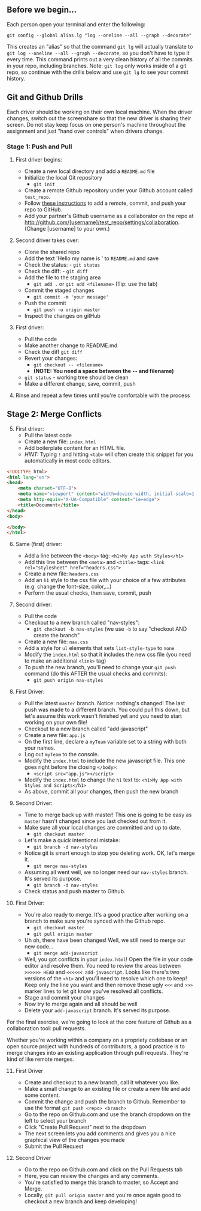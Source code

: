 ## Before we begin...

Each person open your terminal and enter the following:

`git config --global alias.lg "log --oneline --all --graph --decorate"`

This creates an "alias" so that the command `git lg` will actually translate to `git log --oneline --all --graph --decorate`, so you don't have to type it every time. This command prints out a very clean history of all the commits in your repo, including branches. Note: `git log` only works inside of a git repo, so continue with the drills below and use `git lg` to see your commit history.

## Git and Github Drills

Each driver should be working on their own local machine. When the driver changes, switch out the screenshare so that the new driver is sharing their screen. Do not stay keep focus on one person's machine throughout the assignment and just "hand over controls" when drivers change.

### Stage 1: Push and Pull

1. First driver begins:
    - Create a new local directory and add a `README.md` file
    - Initialize the local Git repository
        - `git init`
    - Create a remote Github repository under your Github account called `test_repo`.
    - Follow [these instructions](https://help.github.com/articles/adding-an-existing-project-to-github-using-the-command-line/) to add a remote, commit, and push your repo to GitHub.
    - Add your partner's Github username as a collaborator on the repo at http://github.com/[username]/test_repo/settings/collaboration. (Change [username] to your own.)

2. Second driver takes over:
    - Clone the shared repo
    - Add the text 'Hello my name is <your name>' to `README.md` and save
    - Check the status:
            - `git status`
    - Check the diff:
            - `git diff`
    - Add the file to the staging area
        - `git add .` or `git add <filename>` (Tip: use the tab)
    - Commit the staged changes
        - `git commit -m 'your message'`
    - Push the commit
        - `git push -u origin master`
    - Inspect the changes on gitHub

3. First driver:
    - Pull the code
    - Make another change to README.md
    - Check the diff `git diff` 
    - Revert your changes:
        - `git checkout -- <filename>`
        - **(NOTE: You need a space between the `--` and filename)**
    - `git status` - working tree should be clean
    - Make a different change, save, commit, push

4. Rinse and repeat a few times until you're comfortable with the process

## Stage 2: Merge Conflicts

5. First driver:
    - Pull the latest code
    - Create a new file: `index.html` 
    - Add boilerplate content for an HTML file.
    - *HINT:* Typing `!` and hitting `<tab>` will often create this snippet for you automatically in most code editors.
```html
<!DOCTYPE html>
<html lang="en">
<head>
    <meta charset="UTF-8">
    <meta name="viewport" content="width=device-width, initial-scale=1.0">
    <meta http-equiv="X-UA-Compatible" content="ie=edge">
    <title>Document</title>
</head>
<body>

</body>
</html>
```
6. Same (first) driver:
    - Add a line between the `<body>` tag: `<h1>My App with Styles</h1>`
    - Add this line between the `<meta>` and `<title>` tags: `<link rel="stylesheet" href="headers.css">`
    - Create a new file: `headers.css`
    - Add an `h1` style to the css file with your choice of a few attributes (e.g. change the font-size, color,...)
    - Perform the usual checks, then save, commit, push

7. Second driver:
    - Pull the code
    - Checkout to a new branch called "nav-styles":
        - `git checkout -b nav-styles` (we use `-b` to say "checkout AND create the branch"
    - Create a new file: `nav.css`
    - Add a style for `ul` elements that sets `list-style-type` to `none`
    - Modify the `index.html` so that it includes the new css file (you need to make an additional `<link>` tag)
    - To push the new branch, you'll need to change your `git push` command (do this AFTER the usual checks and commits):
        - `git push origin nav-styles`

8. First Driver:
    - Pull the latest `master` branch. Notice: nothing's changed! The last push was made to a different branch. You could pull this down, but let's assume this work wasn't finished yet and you need to start working on your own file!
    - Checkout to a new branch called "add-javascript"
    - Create a new file: `app.js`
    - On the first line, declare a `myTeam` variable set to a string with both your names.
    - Log out `myTeam` to the console.
    - Modify the `index.html` to include the new javascript file. This one goes right before the closing `</body>`:
        - `<script src="app.js"></script>`
    - Modify the `index.html` to change the `h1` text to: `<h1>My App with Styles and Scripts</h1>`
    - As above, commit all your changes, then push the new branch

9. Second Driver:
    - Time to merge back up with master! This one is going to be easy as `master` hasn't changed since you last checked out from it.
    - Make sure all your local changes are committed and up to date.
        - `git checkout master`
    - Let's make a quick intentional mistake:
        - `git branch -d nav-styles`
    - Notice git is smart enough to stop you deleting work. OK, let's merge it.
        - `git merge nav-styles`
    - Assuming all went well, we no longer need our `nav-styles` branch. It's served its purpose.
        - `git branch -d nav-styles`
    - Check status and push master to Github.

10. First Driver:
    - You're also ready to merge. It's a good practice after working on a branch to make sure you're synced with the Github repo.
        - `git checkout master`
        - `git pull origin master`
    - Uh oh, there have been changes! Well, we still need to merge our new code...
        - `git merge add-javascript`
    - Well, you got conflicts in your `index.html`! Open the file in your code editor and resolve them. You need to review the areas between `>>>>>> HEAD` and `<<<<<< add-javascript`. Looks like there's two versions of the `<h1>` and you'll need to resolve which one to keep! Keep only the line you want and then remove those ugly `<<<` and `>>>` marker lines to let git know you've resolved all conflicts.
    - Stage and commit your changes
    - Now try to merge again and all should be well
    - Delete your `add-javascript` branch. It's served its purpose.

For the final exercise, we're going to look at the core feature of Github as a collaboration tool: pull requests.

Whether you're working within a company on a propriety codebase or an open source project with hundreds of contributors, a good practice is to merge changes into an existing application through pull requests. They're kind of like remote merges.

11. First Driver
    - Create and checkout to a new branch, call it whatever you like.
    - Make a small change to an existing file or create a new file and add some content.
    - Commit the change and push the branch to Github. Remember to use the format `git push <repo> <branch>`
    - Go to the repo on Github.com and use the branch dropdown on the left to select your branch
    - Click "Create Pull Request" next to the dropdown
    - The next screen lets you add comments and gives you a nice graphical view of the changes you made
    - Submit the Pull Request

12. Second Driver
    - Go to the repo on Github.com and click on the Pull Requests tab
    - Here, you can review the changes and any comments.
    - You're satisfied to merge this branch to master, so Accept and Merge.
    - Locally, `git pull origin master` and you're once again good to checkout a new branch and keep developing!
    
